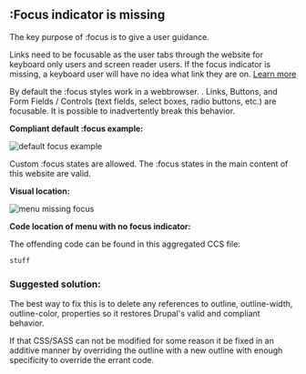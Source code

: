## :Focus indicator is missing

The key purpose of :focus is to give a user guidance. 

Links need to be focusable as the user tabs through the website for keyboard only users and screen reader users. If the focus indicator is missing, a keyboard user will have no idea what link they are on. [Learn more](https://www.deque.com/blog/accessible-focus-indicators/)

By default the :focus styles work in a webbrowser.  . Links, Buttons, and Form Fields / Controls (text fields, select boxes, radio buttons, etc.) are focusable. It is possible to inadvertently break this behavior.

__Compliant default :focus example:__

![default focus example](assets/https---focus-good-example.png)

Custom :focus states are allowed. The :focus states in the main content of this website are valid.

__Visual location:__

![menu missing focus](assets/)

__Code location of menu with no focus indicator:__

The offending code can be found in this aggregated CCS file:
```css
stuff
```

### Suggested solution:

The best way to fix this is to delete any references to outline, outline-width, outline-color, properties so it restores Drupal's valid and compliant behavior.

If that CSS/SASS can not be modified for some reason it be fixed in an additive manner by overriding the outline with a new outline with enough specificity to override the errant code.